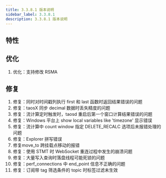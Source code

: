 ```yaml
---
title: 3.3.8.1 版本说明
sidebar_label: 3.3.8.1
description: 3.3.8.1 版本说明
---
```


## 特性

## 优化
  1. 优化：支持修改 RSMA

## 修复
  1. 修复：同时对时间戳列执行 first 和 last 函数时返回结果错误的问题
  2. 修复：taosX 同步 decimal 数据时丢失精度的问题
  3. 修复：流计算定时触发时，taosd 重启后第一个窗口计算结果错误的问题
  4. 修复：Windows 平台上 show local variables like 'timezone' 显示错误
  5. 修复：流计算中 count window 指定 DELETE_RECALC 选项后未报错处理的问题
  6. 修复：Explorer 拼写错误
  7. 修复move_to 跨挂载点移动的报错
  8. 修复：使用 STMT 时 WebSocket 重连过程中发生的崩溃问题
  9. 修复：大量写入查询时落盘线程可能死锁的问题
 10. 修复：perf_connections 中 end_point 信息不正确的问题
 11. 修复：订阅带 tag 筛选条件的 topic 时标签过滤未生效

